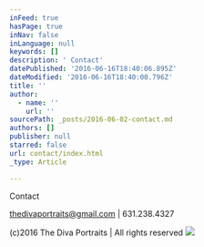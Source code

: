 ```yaml
---
inFeed: true
hasPage: true
inNav: false
inLanguage: null
keywords: []
description: ' Contact'
datePublished: '2016-06-16T18:40:06.895Z'
dateModified: '2016-06-16T18:40:00.796Z'
title: ''
author:
  - name: ''
    url: ''
sourcePath: _posts/2016-06-02-contact.md
authors: []
publisher: null
starred: false
url: contact/index.html
_type: Article

---
```

Contact

[][0]

[thedivaportraits@gmail.com][0] | 631.238.4327

(c)2016 The Diva Portraits | All rights reserved
![](https://the-grid-user-content.s3-us-west-2.amazonaws.com/926d20cc-69bf-4066-943a-38628c282299.jpg)

[0]: mailto:thedivaportraits@gmail.com